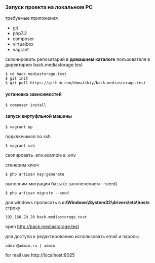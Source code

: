 ### Запуск проекта на локальном PC

требуемые приложения 
- git
- php7.2
- composer
- virtualbox
- vagrant

склонировать репозитарий в **домашнем каталоге** пользователя в директорию back.mediastorage.test
```
$ cd back.mediastorage.test
$ git init
$ git pull https://github.com/domatskiy/back.mediastorage.test
```  

#### установка зависимостей

```
$ composer install
```

#### запуск виртуфльной машины

```
$ vagrant up
```

подключимся по ssh 
```
$ vagrant ssh
```

скопировать .env.example в .env

сгенерим ключ
```
$ php artisan key:generate
```

выполним миграции базы (с заполенением --seed)
```
$ php artisan migrate --seed
```

для windows прописать в **c:\Windows\System32\drivers\etc\hosts** строку
```
192.168.20.20 back.mediastorage.test
```

open http://back.mediastorage.test

для доступа к редактированию использовать email и пароль:
```
admin@admin.ru | admin
```

for mail use http://localhost:8025